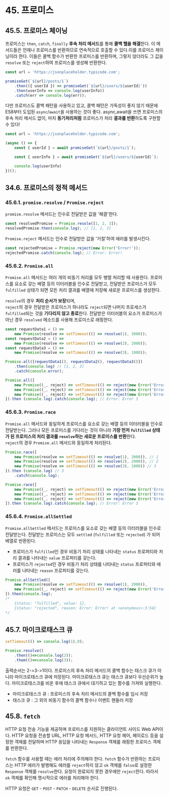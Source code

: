 # 45. 프로미스

## 45.5. 프로미스 체이닝

프로미스는 `then`, `catch`, `finally` **후속 처리 메서드**를 통해 **콜백 헬을 해결**한다. 
이 메서드들은 언제나 프로미스를 반환하므로 연속적으로 호출할 수 있다.이를 프로미스 체이닝이라 한다. 
이들은 콜백 함수가 반환한 프로미스를 반환하며, 그렇지 않더라도 그 값을 `resolve` 또는 `reject`하여 프로미스를 생성해 반환한다.

```jsx
const url = 'https://jsonplaceholder.typicode.com';

promiseGet(`${url}/posts/1`)
    .then(({ userId }) => promiseGet(`${url}/users/${userId}`))
    .then(userInfo => console.log(userInfo))
    .catch(err => console.log(err));
```
다만 프로미스도 콜백 패턴을 사용하고 있고, 콜백 패턴은 가독성이 좋지 않기 때문에 ES8부터 도입된 `async`/`await`을 사용하는 것이 좋다.
async,await을 쓰면 프로미스의 후속 처리 메서드 없이,
마치 **동기처리처럼** 프로미스가 처리 **결과를 반환**하도록 구현할 수 있다!

```jsx
const url = 'https://jsonplaceholder.typicode.com';

(async () => {
    const { userId } = await promiseGet(`${url}/posts/1`);

    const { userInfo } = await promiseGet(`${url}/users/${userId}`);

    console.log(userInfo)
})();
```

## 34.6. 프로미스의 정적 메서드

### 45.6.1. `promise.resolve` / `Promise.reject`

`promise.resolve` 메서드는 인수로 전달받은 값을 '해결'한다.

```jsx
const resolvedPromise = Promise.resole([1, 2, 3]);
resolvedPromise.then(console.log); // [1, 2, 3]
```

`Promise.reject` 메서드는 인수로 전달받은 값을 '거절'하여 에러를 발생시킨다.

```jsx
const rejectedPromise = Promise.reject(new Error('Error!'));
rejectedPromise.catch(console.log); // Error: Error!
```

### 45.6.2. `Promise.all`

`Promise.all` 메서드는 여러 개의 비동기 처리를 모두 병렬 처리할 때 사용한다. 프로미스를 요소로 갖는 배열 등의 이터러블을 인수로 전달받고, 전달받은 프로미스가 모두 `fulfilled` 상태가 되면 모든 처리 결과를 배열에 저장해 새로운 프로미스를 생성한다.

`resolve`의 경우 **처리 순서가 보장**되며,  <br/>
`reject`의 경우 전달받은 프로미스가 하나라도 `reject`되면 나머지 프로세스가 `fulfilled`되는 것을 **기다리지 않고 종료**한다.
전달받은 이터러블의 요소가 프로미스가 아닌 경우 `resolved` 메소드를 사용해 프로미스로 래핑한다.

```jsx
const requestData1 = () =>
    new Promise(resolve => setTimeout(() => resolve(1), 3000));
const requestData2 = () =>
    new Promise(resolve => setTimeout(() => resolve(2), 2000));
const requestData3 = () =>
    new Promise(resolve => setTimeout(() => resolve(3), 1000));

Promise.all([requestData1(), requestData2(), requestData3()])
    .then(console.log) // [1, 2, 3]
    .catch(console.error);
```

```jsx
Promise.all([
    new Promise((_, reject) => setTimeout(() => reject(new Error('Error 1')), 3000)),
    new Promise((_, reject) => setTimeout(() => reject(new Error('Error 2')), 3000)),
    new Promise((_, reject) => setTimeout(() => reject(new Error('Error 3')), 3000))
]).then (console.log).catch(console.log); // Error: Error 3
```

### 45.6.3. `Promise.race`

`Promise.all` 메서드와 동일하게 프로미스를 요소로 갖는 배열 등의 이터러블을 인수로 전달받는다. 
그러나 모든 프로미스를 기다리는 것이 아니라 **가장 먼저 `fulfilled` 상태가 된 프로미스의 처리 결과를 `resolve`하는 새로운 프로미스를 반환**한다.<br/> `reject`의 경우 `Promise.all` 메서드와 동일하게 처리된다.

```jsx
Promise.race([
    new Promise(resolve => setTimeout(() => resolve(1), 3000)), // 1
    new Promise(resolve => setTimeout(() => resolve(2), 2000)), // 2
    new Promise(resolve => setTimeout(() => resolve(3), 1000)) // 3
]).then (console.log) // 3
    .catch(console.log);
```

```jsx
Promise.race([
    new Promise((_, reject) => setTimeout(() => reject(new Error('Error 1')), 3000)),
    new Promise((_, reject) => setTimeout(() => reject(new Error('Error 2')), 3000)),
    new Promise((_, reject) => setTimeout(() => reject(new Error('Error 3')), 3000))
]).then (console.log).catch(console.log); // Error: Error 3
```

### 45.6.4. `Promise.allSettled`

`Promise.allSettled` 메서드는 프로미스를 요소로 갖는 배열 등의 이터러블을 인수로 전달받는다. 전달받는 프로미스는 모두 `settled` (`fulfilled` 또는 `rejected`) 가 되어 배열로 반환된다.

- 프로미스가 `fulfilled`인 경우 비동기 처리 상태를 나타내는 `status` 프로퍼티와 처리 결과를 나타내는 `value` 프로퍼티를 갖는다.
- 프로미스가 `rejected`인 경우 비동기 처리 상태를 나타내는 `status` 프로퍼티와 에러를 나타내는 `reason` 프로퍼티를 갖는다.

```jsx
Promise.allSettled([
    new Promise(resolve => setTimeout(() => resolve(1), 2000)),
    new Promise((_, reject) => setTimeout(() => reject(new Error('Error!')), 1000))
]).then(console.log);
/*
    {status: "fulfilled", value: 1},
    {status: "rejected", reason: Error: Error! at <anonymous>:3:54}
*/
```

## 45.7. 마이크로태스크 큐

```ts
setTimeout(() => console.log(1),0);

Promise.resolve()
    .then(()=>console.log(2));
    .them(()=>console.log(3));
```
출력순서는 2->3->1이다.
프로미스의 후속 처리 메서드의 콜백 함수는 태스크 큐가 아니라 마이크로태스크 큐에 저장된다.
마이크로태스크 큐는 태스크 큐보다 우선순위가 높다. 마이크로태스크를 비운 후에 태스크 큐에서 대기하고 있는 함수를 가져와 실행한다.

- 마이크로태스크 큐 : 프로미스의 후속 처리 메서드의 콜백 함수를 임시 저장
- 태스크 큐 : 그 외의 비동기 함수의 콜백 함수나 이벤트 핸들러 저장

## 45.8. `fetch`

HTTP 요청 전송 기능을 제공하며 프로미스를 지원하는 클라이언트 사이드 Web API이다. HTTP 요청을 전송할 URL, HTTP 요청 메서드, HTTP 요청 헤어, 페이로드 등을 설정한 객체를 전달하며 HTTP 응답을 나타내는 `Response` 객체를 래핑한 프로미스 객체를 반환한다. 

`fetch` 함수를 사용할 때는 에러 처리에 주의해야 한다. `fetch` 함수가 반환하는 프로미스는 HTTP 에러가 발행해도 에러를 `reject`하지 않고 `ok` 객체를 `false`로 설정한 `Response` 객체를 `resolve`한다. 요청이 완료되지 못한 경우에만 `reject`한다. 따라서 `ok` 객체를 확인해 명시적으로 에러를 처리해야 한다.

HTTP 요청은 `GET` - `POST` - `PATCH` - `DELETE` 순서로 진행된다.

